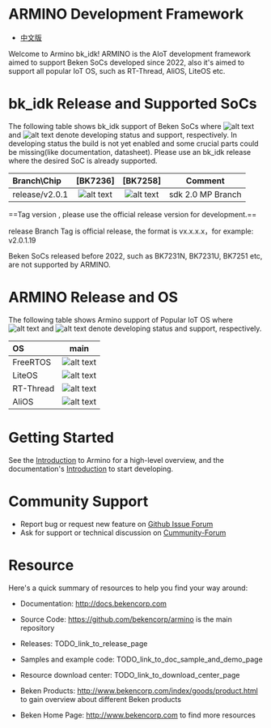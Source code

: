 # ARMINO Development Framework

* [中文版](./README_CN.md)

Welcome to Armino bk_idk!
ARMINO is the AIoT development framework aimed to support Beken SoCs developed since 2022, also it's aimed to support
all popular IoT OS, such as RT-Thread, AliOS, LiteOS etc.


# bk_idk Release and Supported SoCs

The following table shows bk_idk support of Beken SoCs where ![alt text][developing] and ![alt text][supported]
denote developing status and support, respectively. In developing status the build is not yet enabled and some
crucial parts could be missing(like documentation, datasheet). Please use an bk_idk release where the desired
SoC is already supported.


|Branch\Chip   |        [BK7236]        |      [BK7258]          |      Comment            |
|:------------ |:---------------------: |:---------------------: |:----------------------: |
|release/v2.0.1|![alt text][supported]  |![alt text][supported]  |sdk 2.0 MP Branch   |


[supported]: https://img.shields.io/badge/-supported-green "supported"
[developing]: https://img.shields.io/badge/-developing-orange "developing"

==Tag version , please use the official release version for development.== 

release Branch Tag is official release, the format is vx.x.x.x，for example: v2.0.1.19

Beken SoCs released before 2022, such as BK7231N, BK7231U, BK7251 etc, are not supported by ARMINO.

# ARMINO Release and OS

The following table shows Armino support of Popular IoT OS where ![alt text][developing] and ![alt text][supported]
denote developing status and support, respectively.

|OS           |         main           |
|:----------- |:---------------------: |
|FreeRTOS     | ![alt text][supported] |
|LiteOS       | ![alt text][supported]|
|RT-Thread    | ![alt text][developing]|
|AliOS        | ![alt text][developing]|

[supported]: https://img.shields.io/badge/-supported-green "supported"
[developing]: https://img.shields.io/badge/-developing-orange "developing"

# Getting Started

See the [Introduction](TODO_link_to_armino_intro_doc) to Armino for a high-level overview, 
and the documentation's [Introduction](TODO_link_to_armino_get_started_doc) to start developing.

# Community Support

 - Report bug or request new feature on [Github Issue Forum](TODO_link_to_armino_github_forum)  
 - Ask for support or technical discussion on [Cummunity-Forum](TODO_link_to_armino_forum)

# Resource

Here's a quick summary of resources to help you find your way around:

 - Documentation: http://docs.bekencorp.com

 - Source Code: https://github.com/bekencorp/armino is the main repository
 - Releases: TODO_link_to_release_page
 - Samples and example code: TODO_link_to_doc_sample_and_demo_page
 - Resource download center: TODO_link_to_download_center_page
 - Beken Products: http://www.bekencorp.com/index/goods/product.html to gain overview about different Beken products
 - Beken Home Page: http://www.bekencorp.com to find more resources
